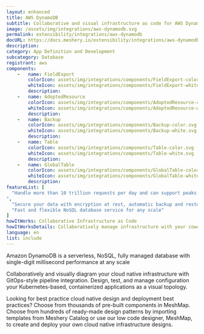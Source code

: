```yaml
---
layout: enhanced
title: AWS DynamoDB
subtitle: Collaborative and visual infrastructure as code for AWS DynamoDB
image: /assets/img/integrations/aws-dynamodb.svg
permalink: extensibility/integrations/aws-dynamodb
docURL: https://docs.meshery.io/extensibility/integrations/aws-dynamodb-controller
description: 
category: App Definition and Development
subcategory: Database
registrant: aws
components: 
	-	name: FieldExport
		colorIcon: assets/img/integrations/components/FieldExport-color.svg
		whiteIcon: assets/img/integrations/components/FieldExport-white.svg
		description: 
	-	name: AdoptedResource
		colorIcon: assets/img/integrations/components/AdoptedResource-color.svg
		whiteIcon: assets/img/integrations/components/AdoptedResource-white.svg
		description: 
	-	name: Backup
		colorIcon: assets/img/integrations/components/Backup-color.svg
		whiteIcon: assets/img/integrations/components/Backup-white.svg
		description: 
	-	name: Table
		colorIcon: assets/img/integrations/components/Table-color.svg
		whiteIcon: assets/img/integrations/components/Table-white.svg
		description: 
	-	name: GlobalTable
		colorIcon: assets/img/integrations/components/GlobalTable-color.svg
		whiteIcon: assets/img/integrations/components/GlobalTable-white.svg
		description: 
featureList: [
  "Handle more than 10 trillion requests per day and can support peaks of more than 20 million requests per second.
",
  "Secure your data with encryption at rest, automatic backup and restore, and guaranteed reliability with an SLA of up to 99.999% availability.",
  "Fast and flexible NoSQL database service for any scale"
]
howItWorks: Collaborative Infrastructure as Code
howItWorksDetails: Collaboratively manage infrastructure with your coworkers synchronously sharing the same designs.
language: en
list: include
---
```

<p>
Amazon DynamoDB is a serverless, NoSQL, fully managed database with single-digit millisecond performance at any scale
</p>
<p>
    Collaboratively and visually diagram your cloud native infrastructure with GitOps-style pipeline integration. Design, test, and manage configuration your Kubernetes-based, containerized applications as a visual topology.
</p>
<p>
    Looking for best practice cloud native design and deployment best practices? Choose from thousands of pre-built components in MeshMap. Choose from hundreds of ready-made design patterns by importing templates from Meshery Catalog or use our low code designer, MeshMap, to create and deploy your own cloud native infrastructure designs.
</p>
